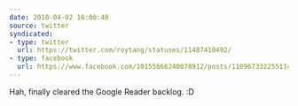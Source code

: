 ```yaml
---
date: 2010-04-02 16:00:40
source: twitter
syndicated:
- type: twitter
  url: https://twitter.com/roytang/statuses/11487410492/
- type: facebook
  url: https://www.facebook.com/10155666240078912/posts/110967332255114
---
```


Hah, finally cleared the Google Reader backlog. :D